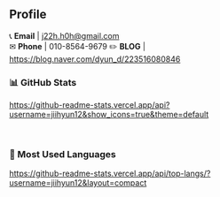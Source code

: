 
## Profile
📞 **Email** | j22h.h0h@gmail.com <br />
✉ **Phone** | 010-8564-9679
✏️ **BLOG** | https://blog.naver.com/dyun_d/223516080846



### 📊 GitHub Stats
https://github-readme-stats.vercel.app/api?username=jiihyun12&show_icons=true&theme=default

</br>

### 🎨 Most Used Languages
https://github-readme-stats.vercel.app/api/top-langs/?username=jiihyun12&layout=compact

</br>


<!--
**jiihyun12/jiihyun12** is a ✨ _special_ ✨ repository because its `README.md` (this file) appears on your GitHub profile.

Here are some ideas to get you started:

- 🔭 I’m currently working on ...
- 🌱 I’m currently learning ...
- 👯 I’m looking to collaborate on ...
- 🤔 I’m looking for help with ...
- 💬 Ask me about ...
- 📫 How to reach me: ...
- 😄 Pronouns: ...
- ⚡ Fun fact: ...
-->
